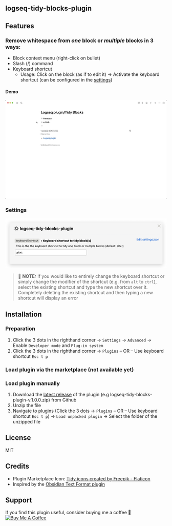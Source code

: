 ## logseq-tidy-blocks-plugin

## Features
### Remove whitespace from _one_ block or _multiple_ blocks in 3 ways:
- Block context menu (right-click on bullet)
- Slash (/) command
- Keyboard shortcut
    - Usage: Click on the block (as if to edit it) → Activate the keyboard shortcut (can be configured in the [settings](#settings)) 
#### Demo
![logseq-tidy-blocks-plugin main demo](screenshots/logseq_tidy_blocks_main_demo.gif)

### Settings
![logseq-tidy-blocks-plugin settings](screenshots/logseq_tidy_blocks_settings.png)
> 🚨 **NOTE:** If you would like to entirely change the keyboard shortcut or simply change the modifier of the shortcut (e.g. from `alt` to `ctrl`), select the existing shortcut and type the new shortcut over it. Completely deleting the existing shortcut and then typing a new shortcut will display an error

## Installation
### Preparation
1. Click the 3 dots in the righthand corner → `Settings` → `Advanced` → Enable `Developer mode` and `Plug-in system`
2. Click the 3 dots in the righthand corner → `Plugins` – OR – Use keyboard shortcut `Esc t p`

### Load plugin via the marketplace (not available yet)

### Load plugin manually
1. Download the [latest release](https://github.com/vyleung/logseq-tidy-blocks-plugin/releases) of the plugin (e.g logseq-tidy-blocks-plugin-v.1.0.0.zip) from Github
2. Unzip the file
3. Navigate to plugins (Click the 3 dots → `Plugins` – OR – Use keyboard shortcut `Esc t p`) → `Load unpacked plugin` → Select the folder of the unzipped file

## License
MIT

## Credits
- Plugin Marketplace Icon: <a href="https://www.flaticon.com/free-icons/tidy" title="tidy icons">Tidy icons created by Freepik - Flaticon</a>
- Inspired by the [Obsidian Text Format plugin](https://github.com/Benature/obsidian-text-format)

## Support
If you find this plugin useful, consider buying me a coffee 🙂  
<a href="https://www.buymeacoffee.com/vyleung" target="_blank"><img src="https://cdn.buymeacoffee.com/buttons/v2/default-yellow.png" alt="Buy Me A Coffee" style="height: 60px !important;width: 217px !important;"></a>